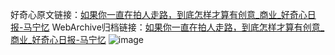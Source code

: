 好奇心原文链接：[如果你一直在拍人走路，到底怎样才算有创意_商业_好奇心日报-马宁忆](https://www.qdaily.com/articles/4469.html)
WebArchive归档链接：[如果你一直在拍人走路，到底怎样才算有创意_商业_好奇心日报-马宁忆](http://web.archive.org/web/20190623160913/https://www.qdaily.com/articles/4469.html)
![image](http://ww3.sinaimg.cn/large/007d5XDply1g3w254dny5j30u03m54qp)